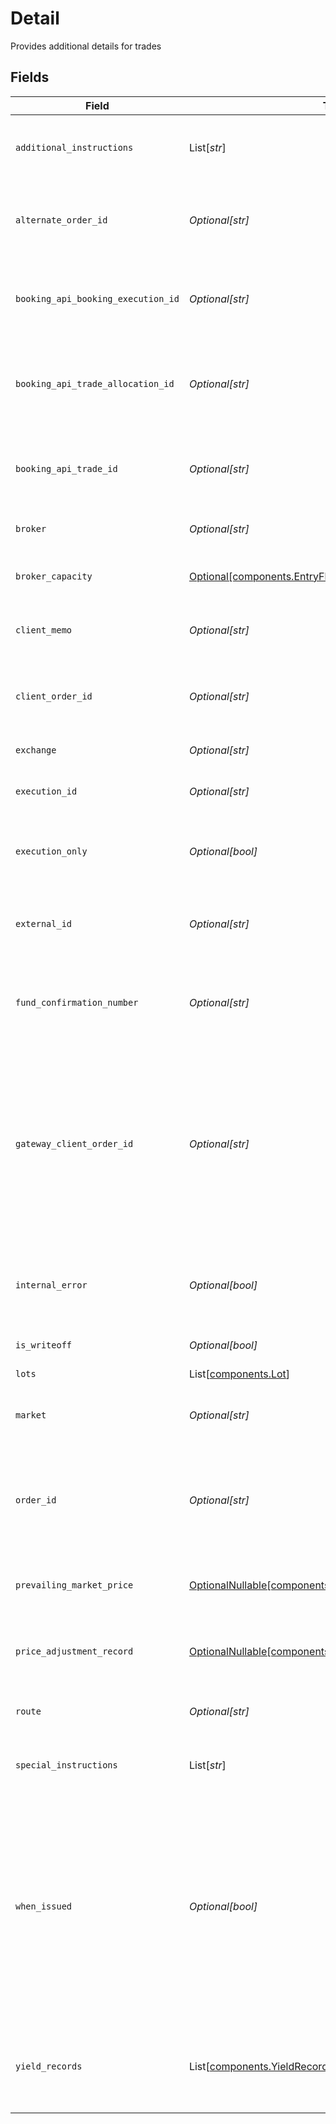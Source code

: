 # Detail

Provides additional details for trades


## Fields

| Field                                                                                                                                                                                                            | Type                                                                                                                                                                                                             | Required                                                                                                                                                                                                         | Description                                                                                                                                                                                                      | Example                                                                                                                                                                                                          |
| ---------------------------------------------------------------------------------------------------------------------------------------------------------------------------------------------------------------- | ---------------------------------------------------------------------------------------------------------------------------------------------------------------------------------------------------------------- | ---------------------------------------------------------------------------------------------------------------------------------------------------------------------------------------------------------------- | ---------------------------------------------------------------------------------------------------------------------------------------------------------------------------------------------------------------- | ---------------------------------------------------------------------------------------------------------------------------------------------------------------------------------------------------------------- |
| `additional_instructions`                                                                                                                                                                                        | List[*str*]                                                                                                                                                                                                      | :heavy_minus_sign:                                                                                                                                                                                               | To be populated by the submitter of the trade detail                                                                                                                                                             | [<br/>"As-Of Trade Example",<br/>"to Cancel"<br/>]                                                                                                                                                               |
| `alternate_order_id`                                                                                                                                                                                             | *Optional[str]*                                                                                                                                                                                                  | :heavy_minus_sign:                                                                                                                                                                                               | Max Length 50 characters. Alternate order id from the street used for FRAC trades                                                                                                                                | 8d7f6375                                                                                                                                                                                                         |
| `booking_api_booking_execution_id`                                                                                                                                                                               | *Optional[str]*                                                                                                                                                                                                  | :heavy_minus_sign:                                                                                                                                                                                               | base64 encoded value assigned by the Booking API to all executions                                                                                                                                               | 01HZ5Z4E00AM2DCPK21PYM07PM                                                                                                                                                                                       |
| `booking_api_trade_allocation_id`                                                                                                                                                                                | *Optional[str]*                                                                                                                                                                                                  | :heavy_minus_sign:                                                                                                                                                                                               | base64 encoded value assigned by the Booking API if a trade belongs to an allocation                                                                                                                             | 01HYKYBD00JBQAZ8477RD1M8T7                                                                                                                                                                                       |
| `booking_api_trade_id`                                                                                                                                                                                           | *Optional[str]*                                                                                                                                                                                                  | :heavy_minus_sign:                                                                                                                                                                                               | base64 encoded value assigned by the Booking API to all trades                                                                                                                                                   | 01HYKYBD00JBQAZ8477RD1M8T7                                                                                                                                                                                       |
| `broker`                                                                                                                                                                                                         | *Optional[str]*                                                                                                                                                                                                  | :heavy_minus_sign:                                                                                                                                                                                               | Executing broker of the trade                                                                                                                                                                                    | JNST                                                                                                                                                                                                             |
| `broker_capacity`                                                                                                                                                                                                | [Optional[components.EntryFlipBrokerCapacity]](../../models/components/entryflipbrokercapacity.md)                                                                                                               | :heavy_minus_sign:                                                                                                                                                                                               | Used to calculate broadridge blotter code                                                                                                                                                                        | PRINCIPAL                                                                                                                                                                                                        |
| `client_memo`                                                                                                                                                                                                    | *Optional[str]*                                                                                                                                                                                                  | :heavy_minus_sign:                                                                                                                                                                                               | client usage area (intact). len 20                                                                                                                                                                               | [<br/>"Detail from client",<br/>"More details from client"<br/>]                                                                                                                                                 |
| `client_order_id`                                                                                                                                                                                                | *Optional[str]*                                                                                                                                                                                                  | :heavy_minus_sign:                                                                                                                                                                                               | Max Length 50 characters. Client provided order id present in exec reports                                                                                                                                       | 0db56450                                                                                                                                                                                                         |
| `exchange`                                                                                                                                                                                                       | *Optional[str]*                                                                                                                                                                                                  | :heavy_minus_sign:                                                                                                                                                                                               | MIC code for the exchange                                                                                                                                                                                        | OTC                                                                                                                                                                                                              |
| `execution_id`                                                                                                                                                                                                   | *Optional[str]*                                                                                                                                                                                                  | :heavy_minus_sign:                                                                                                                                                                                               | Max Length 50 characters. Execution id from the street                                                                                                                                                           | 01HZ5Z4E003KJ7B7FK3GGX2V74                                                                                                                                                                                       |
| `execution_only`                                                                                                                                                                                                 | *Optional[bool]*                                                                                                                                                                                                 | :heavy_minus_sign:                                                                                                                                                                                               | Indicates whether Apex is the clearing broker for this trade                                                                                                                                                     | false                                                                                                                                                                                                            |
| `external_id`                                                                                                                                                                                                    | *Optional[str]*                                                                                                                                                                                                  | :heavy_minus_sign:                                                                                                                                                                                               | Max Length 50 characters. External system id provided by a client                                                                                                                                                | 01HAWHW7PSNS99H9SSCY3J3MXZ_FROM_STREET-SELL-393767f7-0db5645                                                                                                                                                     |
| `fund_confirmation_number`                                                                                                                                                                                       | *Optional[str]*                                                                                                                                                                                                  | :heavy_minus_sign:                                                                                                                                                                                               | The confirmation number associated with a mutual fund trade                                                                                                                                                      | 1.0038862e+07                                                                                                                                                                                                    |
| `gateway_client_order_id`                                                                                                                                                                                        | *Optional[str]*                                                                                                                                                                                                  | :heavy_minus_sign:                                                                                                                                                                                               | Order id generated by trading-gateway (Trade-Ex) to uniquely identify all orders in their system Used as the client_order_id on new order singles sent downstream of the trading-gateway                         | 7039acda                                                                                                                                                                                                         |
| `internal_error`                                                                                                                                                                                                 | *Optional[bool]*                                                                                                                                                                                                 | :heavy_minus_sign:                                                                                                                                                                                               | If set to true, indicates the trade should be omitted from client billing                                                                                                                                        | false                                                                                                                                                                                                            |
| `is_writeoff`                                                                                                                                                                                                    | *Optional[bool]*                                                                                                                                                                                                 | :heavy_minus_sign:                                                                                                                                                                                               | set on penny-for-the-lot trades                                                                                                                                                                                  | false                                                                                                                                                                                                            |
| `lots`                                                                                                                                                                                                           | List[[components.Lot](../../models/components/lot.md)]                                                                                                                                                           | :heavy_minus_sign:                                                                                                                                                                                               | Trade lots                                                                                                                                                                                                       |                                                                                                                                                                                                                  |
| `market`                                                                                                                                                                                                         | *Optional[str]*                                                                                                                                                                                                  | :heavy_minus_sign:                                                                                                                                                                                               | "MMAP" for multi market average price, "UNKN" for unknown                                                                                                                                                        | MMAP                                                                                                                                                                                                             |
| `order_id`                                                                                                                                                                                                       | *Optional[str]*                                                                                                                                                                                                  | :heavy_minus_sign:                                                                                                                                                                                               | Max Length 50 characters. Internally generated order id that is returned to client on exec reports                                                                                                               | 8d7f6375                                                                                                                                                                                                         |
| `prevailing_market_price`                                                                                                                                                                                        | [OptionalNullable[components.EntryFlipPrevailingMarketPrice]](../../models/components/entryflipprevailingmarketprice.md)                                                                                         | :heavy_minus_sign:                                                                                                                                                                                               | The price for the instrument that is prevailing in the market                                                                                                                                                    | {<br/>"value": "0.25"<br/>}                                                                                                                                                                                      |
| `price_adjustment_record`                                                                                                                                                                                        | [OptionalNullable[components.EntryPriceAdjustmentRecord]](../../models/components/entrypriceadjustmentrecord.md)                                                                                                 | :heavy_minus_sign:                                                                                                                                                                                               | Information about any price adjustments applied to the security                                                                                                                                                  |                                                                                                                                                                                                                  |
| `route`                                                                                                                                                                                                          | *Optional[str]*                                                                                                                                                                                                  | :heavy_minus_sign:                                                                                                                                                                                               | The execution route Apex used for this trade                                                                                                                                                                     | MNGD                                                                                                                                                                                                             |
| `special_instructions`                                                                                                                                                                                           | List[*str*]                                                                                                                                                                                                      | :heavy_minus_sign:                                                                                                                                                                                               | Special instructions for the trade                                                                                                                                                                               | [<br/>"WITH_DIVIDEND",<br/>"OPTION_ASSIGNMENT"<br/>]                                                                                                                                                             |
| `when_issued`                                                                                                                                                                                                    | *Optional[bool]*                                                                                                                                                                                                 | :heavy_minus_sign:                                                                                                                                                                                               | Indicates the trade was executed in a security that is not currently listed. When-issued securities are bought and sold before they are officially issued, allowing investors to speculate on their future value | false                                                                                                                                                                                                            |
| `yield_records`                                                                                                                                                                                                  | List[[components.YieldRecord](../../models/components/yieldrecord.md)]                                                                                                                                           | :heavy_minus_sign:                                                                                                                                                                                               | The yields associated with a fixed income trade Only valid if the SecurityType is FIXED_INCOME                                                                                                                   |                                                                                                                                                                                                                  |